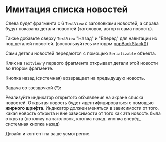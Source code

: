 # Имитация списка новостей

Слева будет фрагмента с 6 `TextView` с заголовками новостей, а справа будут показаны детали новостей (заголовок, автор и сама новость).

Также добавьте сверху `TextView` "Назад" и "Вперед" для навигации из под деталей новостей. (воспользуйтесь методом [popBackStack()](https://developer.android.com/reference/android/app/FragmentManager#popBackStack()))

Сами детали новостей передаются с помощью `Serializable` объекта.

Клик на `TextView` у первого фрагмента открывает детали этой новости во втором фрагменте.

Кнопка назад (системная) возвращает на предыдущую новость.

Задача со звездочкой **(\*):**

Реализуйте индикатор открытого объявления на экране списка новостей. Открытая новость будет идентифицироваться с помощью **жирного шрифта**. Индикатор должен меняться в зависимости от того, какая новость открыта и вне зависимости от того как эта новость была открыта (по клику на заголовок, кнопка назад. кнопка вперёд, системная кнопка назад)

Дизайн и контент на ваше усмотрение.

